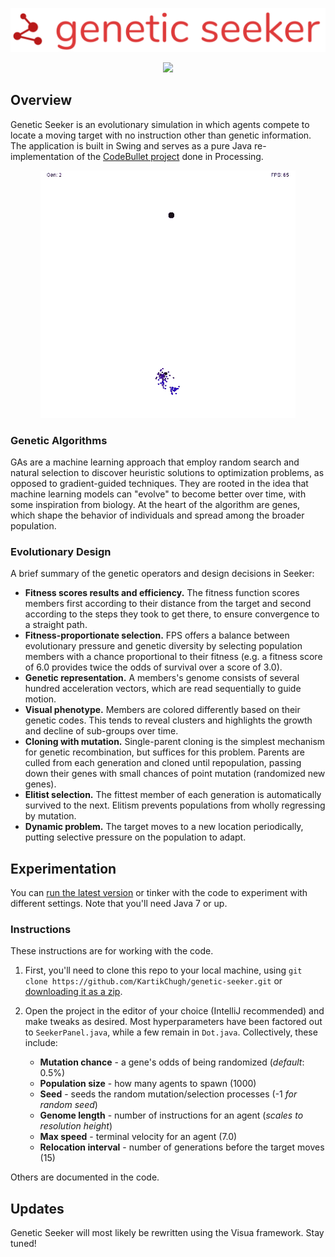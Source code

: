 ![logo](/logo.png)

<a href="https://github.com/KartikChugh/genetic-seeker/releases/latest/download/Seeker.jar">
<p align="center">
  	<img src="https://img.shields.io/github/v/release/KartikChugh/genetic-seeker.svg?logo=java&label=run%20simulation&style=for-the-badge&color=red">
</p>
</a>

## Overview

Genetic Seeker is an evolutionary simulation in which agents compete to locate a moving target with no instruction other than genetic information. The application is built in Swing and serves as a pure Java re-implementation of the [CodeBullet project](https://medium.com/@mik.szuga/the-genetic-algorithm-explained-with-intelligent-dots-319088f22d68) done in Processing.

<a href="https://github.com/KartikChugh/genetic-seeker/releases/latest/download/Seeker.jar">
	<p align="center">
	  	<img src="/example.gif"> 
</p>
</a>

### Genetic Algorithms

GAs are a machine learning approach that employ random search and natural selection to discover heuristic solutions to optimization problems, as opposed to gradient-guided techniques. They are rooted in the idea that machine learning models can "evolve" to become better over time, with some inspiration from biology. At the heart of the algorithm are genes, which shape the behavior of individuals and spread among the broader population.

### Evolutionary Design
A brief summary of the genetic operators and design decisions in Seeker:

- **Fitness scores results and efficiency.** The fitness function scores members first according to their distance from the target and second according to the steps they took to get there, to ensure convergence to a straight path. 
- **Fitness-proportionate selection.** FPS offers a balance between evolutionary pressure and genetic diversity by selecting population members with a chance proportional to their fitness (e.g. a fitness score of 6.0 provides twice the odds of survival over a score of 3.0).
- **Genetic representation.** A members's genome consists of several hundred acceleration vectors, which are read sequentially to guide motion.
- **Visual phenotype.** Members are colored differently based on their genetic codes. This tends to reveal clusters and highlights the growth and decline of sub-groups over time.
- **Cloning with mutation.** Single-parent cloning is the simplest mechanism for genetic recombination, but suffices for this problem. Parents are culled from each generation and cloned until repopulation, passing down their genes with small chances of point mutation (randomized new genes).
- **Elitist selection.** The fittest member of each generation is automatically survived to the next. Elitism prevents populations from wholly regressing by mutation. 
- **Dynamic problem.** The target moves to a new location periodically, putting selective pressure on the population to adapt.

## Experimentation

You can [run the latest version](https://github.com/KartikChugh/genetic-seeker/releases/latest/download/Seeker.jar) or tinker with the code to experiment with different settings. Note that you'll need Java 7 or up.

### Instructions

These instructions are for working with the code.

1. First, you'll need to clone this repo to your local machine, using `git clone https://github.com/KartikChugh/genetic-seeker.git` or [downloading it as a zip](https://github.com/KartikChugh/genetic-seeker/archive/master.zip).

2. Open the project in the editor of your choice (IntelliJ recommended) and make tweaks as desired. Most hyperparameters have been factored out to `SeekerPanel.java`, while a few remain in `Dot.java`. Collectively, these include:
	* **Mutation chance** - a gene's odds of being randomized (_default_: 0.5%)
	* **Population size** - how many agents to spawn (1000)
	* **Seed** - seeds the random mutation/selection processes (-1 _for random seed_)
	* **Genome length** - number of instructions for an agent (_scales to resolution height_)
	* **Max speed** - terminal velocity for an agent (7.0)
	* **Relocation interval** - number of generations before the target moves (15)

Others are documented in the code.

## Updates

Genetic Seeker will most likely be rewritten using the Visua framework. Stay tuned!

